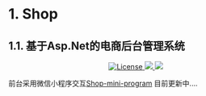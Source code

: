 # 1. Shop
## 1.1. 基于Asp.Net的电商后台管理系统
<p align="center">
  <a href="http://www.apache.org/licenses/LICENSE-2.0">
    <img src="https://img.shields.io/hexpm/l/plug.svg" alt="License" />
  </a>
  <a href="http://hklvia.top">
    <img src="https://img.shields.io/badge/bolg-%E9%9D%92%E8%8F%9C%E5%92%8C%E8%82%89%E7%89%87-blue" />
  </a>
   <a href="https://github.com/hklvia">
    <img src="https://img.shields.io/badge/Author-hklvia-orange" />
  </a>
</P>

前台采用微信小程序交互[Shop-mini-program](https://github.com/hklvia/Shop-mini-program)
目前更新中....
